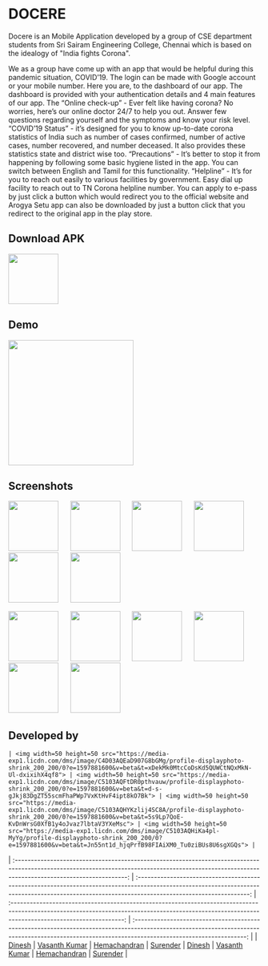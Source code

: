 # DOCERE
Docere is an Mobile Application developed by a group of CSE department students from Sri Sairam Engineering College, Chennai which is based on the idealogy of "India fights Corona".

We as a group have come up with an app that would be helpful during this pandemic situation, COVID’19. The login can be made with Google account or your mobile number. Here you are, to the dashboard of our app. The dashboard is provided with your authentication details and 4 main features of our app. The “Online check-up” - Ever felt like having corona? No worries, here’s our online doctor 24/7 to help you out. Answer few questions regarding yourself and the symptoms and know your risk level. “COVID’19 Status” -  it’s designed for you to know up-to-date corona statistics of India such as number of cases confirmed, number of active cases, number recovered, and number deceased. It also provides these statistics state and district wise too. “Precautions” -  It’s better to stop it from happening by following some basic hygiene listed in the app. You can switch between English and Tamil for this functionality. “Helpline” - It’s for you to reach out easily to various facilities by government. Easy dial up facility to reach out to TN Corona helpline number. You can apply to e-pass by just click a button which would redirect you to the official website and Arogya Setu app can also be downloaded by just a button click that you redirect to the original app in the play store.

## Download APK
<a href="https://drive.google.com/file/d/1RAs1CwQSTQT2kXk_tAqyos9Qc9hIqyZ-/view?usp=sharing"><img src="https://github.com/karthik18041999/DOCERE/blob/Images/download-logo.png" height="100" width="100"></a>

## Demo 
<a href="https://youtu.be/P3b4kZpVaVU"><img src="https://github.com/karthik18041999/DOCERE/blob/Images/youtube-logo.png" height="250" width="250"></a>

## Screenshots
<p float="left">
  <img src="https://github.com/karthik18041999/DOCERE/blob/Images/1.jpeg" width="100" />&nbsp;&nbsp;&nbsp;&nbsp;&nbsp;
  <img src="https://github.com/karthik18041999/DOCERE/blob/Images/2a.jpeg" width="100" />&nbsp;&nbsp;&nbsp;&nbsp;&nbsp;
  <img src="https://github.com/karthik18041999/DOCERE/blob/Images/2b.jpeg" width="100" />&nbsp;&nbsp;&nbsp;&nbsp;&nbsp;
  <img src="https://github.com/karthik18041999/DOCERE/blob/Images/3.jpeg" width="100" />&nbsp;&nbsp;&nbsp;&nbsp;&nbsp;
  <img src="https://github.com/karthik18041999/DOCERE/blob/Images/4a.jpeg" width="100" />&nbsp;&nbsp;&nbsp;&nbsp;&nbsp;
  <img src="https://github.com/karthik18041999/DOCERE/blob/Images/4b.jpeg" width="100" />&nbsp;&nbsp;&nbsp;&nbsp;&nbsp;
</p>
<p float="left">
  <img src="https://github.com/karthik18041999/DOCERE/blob/Images/5a.jpeg" width="100" />&nbsp;&nbsp;&nbsp;&nbsp;&nbsp;
  <img src="https://github.com/karthik18041999/DOCERE/blob/Images/5b.jpeg" width="100" />&nbsp;&nbsp;&nbsp;&nbsp;&nbsp;
  <img src="https://github.com/karthik18041999/DOCERE/blob/Images/5c.jpeg" width="100" />&nbsp;&nbsp;&nbsp;&nbsp;&nbsp;
  <img src="https://github.com/karthik18041999/DOCERE/blob/Images/6a.jpeg" width="100" />&nbsp;&nbsp;&nbsp;&nbsp;&nbsp;
  <img src="https://github.com/karthik18041999/DOCERE/blob/Images/6b.jpeg" width="100" />&nbsp;&nbsp;&nbsp;&nbsp;&nbsp;
  <img src="https://github.com/karthik18041999/DOCERE/blob/Images/7.jpeg" width="100" />&nbsp;&nbsp;&nbsp;&nbsp;&nbsp;
</p>

## Developed by
    
    | <img width=50 height=50 src="https://media-exp1.licdn.com/dms/image/C4D03AQEaD907G8bGMg/profile-displayphoto-shrink_200_200/0?e=1597881600&v=beta&t=xDekMk0MtcCoDsKd5QUWCtNQxMkN-Ul-dxixihX4qf8"> | <img width=50 height=50 src="https://media-exp1.licdn.com/dms/image/C5103AQFtDR0pthvauw/profile-displayphoto-shrink_200_200/0?e=1597881600&v=beta&t=d-s-gJkj83DgZT55scmFhaPWp7VxKtHvF4ipt8kO7Bk"> | <img width=50 height=50 src="https://media-exp1.licdn.com/dms/image/C5103AQHYKzlij4SC8A/profile-displayphoto-shrink_200_200/0?e=1597881600&v=beta&t=5s9Lp7QoE-KvDnWrsG0XfB1y4oJvaz7lbtaV3YXeMsc"> | <img width=50 height=50 src="https://media-exp1.licdn.com/dms/image/C5103AQHiKa4pl-MyYg/profile-displayphoto-shrink_200_200/0?e=1597881600&v=beta&t=Jn55nt1d_hjqPrfB98FIAiXM0_Tu0ziBUs8U6sgXGQs"> |
| :-----------------------------------------------------------------------------------------------------------------------------------------------------------------------------------------------: | :-----------------------------------------------------------------------------------------------------------------------------------------------------------------------------------------------: | :-----------------------------------------------------------------------------------------------------------------------------------------------------------------------------------------------: | :-----------------------------------------------------------------------------------------------------------------------------------------------------------------------------------------------: |
|                                                              <a href="https://www.linkedin.com/in/sy-d"  target="_blank">Dinesh</a>                                                               |                                                 <a target="_blank" href="https://www.linkedin.com/in/vasanth-kumar-967810169/">Vasanth Kumar</a>                                                  |                                                      <a  target="_blank" href="https://www.linkedin.com/in/hemachandranvk/">Hemachandran</a>                                                      |                                                     <a  target="_blank" href="https://www.linkedin.com/in/surender-t-52b8b8183/">Surender</a> |
 <a href="https://www.linkedin.com/in/sy-d"  target="_blank">Dinesh</a>                                                               |                                                 <a target="_blank" href="https://www.linkedin.com/in/vasanth-kumar-967810169/">Vasanth Kumar</a>                                                  |                                                      <a  target="_blank" href="https://www.linkedin.com/in/hemachandranvk/">Hemachandran</a>                                                      |                                                     <a  target="_blank" href="https://www.linkedin.com/in/surender-t-52b8b8183/">Surender</a>                                                     |

